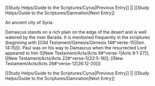 [[Study Helps/Guide to the Scriptures/Cyrus|Previous Entry]]  ||  [[Study Helps/Guide to the Scriptures/Damnation|Next Entry]]

 An ancient city of Syria.

 Damascus stands on a rich plain on the edge of the desert and is well watered by the river Barada. It is mentioned frequently in the scriptures (beginning with [[Old Testament/Genesis/Genesis 14#^verse-15|Gen. 14:15]]). Paul was on his way to Damascus when the resurrected Lord appeared to him ([[New Testament/Acts/Acts 9#^verse-1|Acts 9:1-27]]; [[New Testament/Acts/Acts 22#^verse-5|22:5-16]]; [[New Testament/Acts/Acts 26#^verse-12|26:12-20]]).

[[Study Helps/Guide to the Scriptures/Cyrus|Previous Entry]]  ||  [[Study Helps/Guide to the Scriptures/Damnation|Next Entry]]